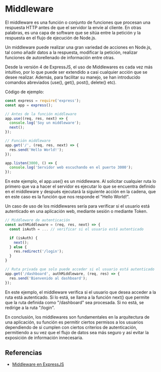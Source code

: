 
# Middleware

El middleware es una función o conjunto de funciones que procesan una respuesta HTTP antes de que el servidor la envíe al cliente. En otras palabras, es una capa de software que se sitúa entre la petición y la respuesta en el flujo de ejecución de Node.js.

Un middleware puede realizar una gran variedad de acciones en Node.js, tal como añadir datos a la respuesta, modificar la petición, realizar funciones de autorellenado de información entre otras.

Desde la versión 4 de ExpressJS, el uso de Middlewares es cada vez más intuitivo, por lo que puede ser extendido a casi cualquier acción que se desee realizar. Además, para facilitar su manejo, se han introducido comandos abreviados (use(), get(), post(), delete() etc).

Código de ejemplo:

```javascript
const express = require('express');
const app = express();

// Antes de la función middleware
app.use((req, res, next) => {
  console.log('Soy un middleware');
  next();
});

// Función middleware
app.get('/', (req, res, next) => {
  res.send('Hello World!');
});

app.listen(3000, () => {
  console.log('Servidor web escuchando en el puerto 3000');
});
```

En este ejemplo, el app.use() es un middleware. Al solicitar cualquier ruta lo primero que va a hacer el servidor es ejecutar lo que se encuentra definido en el middleware y después ejecutará la siguiente acción en la cadena, que en este caso es la función que nos responde el "Hello World!".

Un caso de uso de los middlewares sería para verificar si el usuario está autenticado en una aplicación web, mediante sesión o mediante Token.

```javascript
// Middleware de autenticación
const authMiddleware = (req, res, next) => {
  const isAuth = ... // verificar si el usuario está autenticado

  if (isAuth) {
    next();
  } else {
    res.redirect('/login');
  }
}

// Ruta privada que solo puede acceder si el usuario está autenticado
app.get('/dashboard', authMiddleware, (req, res) => {
  res.send('Bienvenido al dashboard');
});
```

En este ejemplo, el middleware verifica si el usuario que desea acceder a la ruta está autenticado. Si lo está, se llama a la función next() que permite que la ruta definida como "/dashboard" sea procesada. Si no está, se redirige a la ruta "/login".




En conclusión, los middlewares son fundamentales en la arquitectura de una aplicación, su función es permitir ciertos permisos a los usuarios dependiendo de si cumplen con ciertos criterios de autenticación, permitiendo a su vez que el flujo de datos sea más seguro y así evitar la exposición de información innecesaria.


## Referencias

- [Middleware en ExpressJS](https://expressjs.com/es/guide/using-middleware.html)


